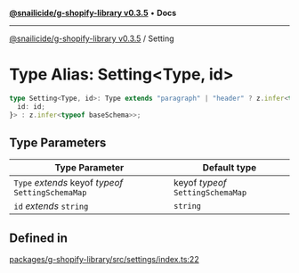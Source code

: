 [**@snailicide/g-shopify-library v0.3.5**](../README.md) • **Docs**

---

[@snailicide/g-shopify-library v0.3.5](../README.md) / Setting

# Type Alias: Setting\<Type, id>

```ts
type Setting<Type, id>: Type extends "paragraph" | "header" ? z.infer<typeof SettingSchemaMap[Type]> : Merge<z.infer<typeof SettingSchemaMap[Type]>, id extends string ? Merge<z.infer<typeof baseSchema>, {
  id: id;
}> : z.infer<typeof baseSchema>>;
```

## Type Parameters

| Type Parameter                                     | Default type                      |
| -------------------------------------------------- | --------------------------------- |
| `Type` _extends_ keyof _typeof_ `SettingSchemaMap` | keyof _typeof_ `SettingSchemaMap` |
| `id` _extends_ `string`                            | `string`                          |

## Defined in

[packages/g-shopify-library/src/settings/index.ts:22](https://github.com/gbtunney/snailicide-monorepo/blob/master/packages/g-shopify-library/src/settings/index.ts#L22)
